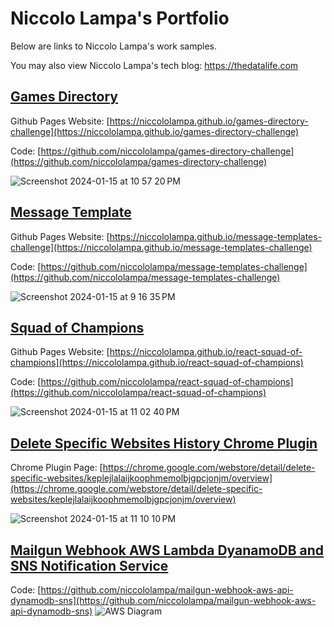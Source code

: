 # Niccolo Lampa's Portfolio

Below are links to Niccolo Lampa's work samples.

You may also view Niccolo Lampa's tech blog:  <a href="https://thedatalife.com" target="_blank">https://thedatalife.com</a>

## [Games Directory](https://niccololampa.github.io/games-directory-challenge) 
Github Pages Website: [https://niccololampa.github.io/games-directory-challenge](https://niccololampa.github.io/games-directory-challenge)

Code: [https://github.com/niccololampa/games-directory-challenge](https://github.com/niccololampa/games-directory-challenge)

![Screenshot 2024-01-15 at 10 57 20 PM](https://github.com/niccololampa/portfolio/assets/37615906/19c48049-49ab-4c5e-a58d-08d9a2ffda06)



## [Message Template](https://niccololampa.github.io/message-templates-challenge)
Github Pages Website: [https://niccololampa.github.io/message-templates-challenge](https://niccololampa.github.io/message-templates-challenge)

Code: [https://github.com/niccololampa/message-templates-challenge](https://github.com/niccololampa/message-templates-challenge)

![Screenshot 2024-01-15 at 9 16 35 PM](https://github.com/niccololampa/portfolio/assets/37615906/6f6771ae-2367-4656-93f2-50b13fc7c0d1)


## [Squad of Champions](https://niccololampa.github.io/react-squad-of-champions)
Github Pages Website: [https://niccololampa.github.io/react-squad-of-champions](https://niccololampa.github.io/react-squad-of-champions)

Code: [https://github.com/niccololampa/react-squad-of-champions](https://github.com/niccololampa/react-squad-of-champions)

![Screenshot 2024-01-15 at 11 02 40 PM](https://github.com/niccololampa/portfolio/assets/37615906/3e24ff06-dc73-4d51-adef-c29c4a54d505)

## [Delete Specific Websites History Chrome Plugin](https://chrome.google.com/webstore/detail/delete-specific-websites/keplejlalaijkoophmemolbjgpcjonjm/overview)

Chrome Plugin Page: [https://chrome.google.com/webstore/detail/delete-specific-websites/keplejlalaijkoophmemolbjgpcjonjm/overview](https://chrome.google.com/webstore/detail/delete-specific-websites/keplejlalaijkoophmemolbjgpcjonjm/overview)

![Screenshot 2024-01-15 at 11 10 10 PM](https://github.com/niccololampa/portfolio/assets/37615906/0fbd9d45-adcd-4dc4-bac6-8256bba7f31c)

## [Mailgun Webhook AWS Lambda DyanamoDB and SNS Notification Service](https://github.com/niccololampa/mailgun-webhook-aws-api-dynamodb-sns)
Code: [https://github.com/niccololampa/mailgun-webhook-aws-api-dynamodb-sns](https://github.com/niccololampa/mailgun-webhook-aws-api-dynamodb-sns)
![AWS Diagram](https://user-images.githubusercontent.com/37615906/202344191-62be4497-09e0-4881-8762-daa390ac0c74.png)

